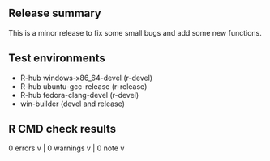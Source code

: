 ## Release summary
This is a minor release to fix some small bugs and add some new functions.

## Test environments
- R-hub windows-x86_64-devel (r-devel)
- R-hub ubuntu-gcc-release (r-release)
- R-hub fedora-clang-devel (r-devel)
- win-builder (devel and release)

## R CMD check results
0 errors v | 0 warnings v | 0 note v

